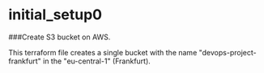 # initial_setup0
###Create S3 bucket on AWS.

This terraform file creates a single bucket with the name "devops-project-frankfurt" in the "eu-central-1" (Frankfurt).
